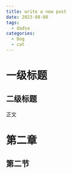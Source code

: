 ```yaml
---
title: write a new post
date: 2023-08-08
tags:
  - dadsa
categories:
  - Dog
  - cat
---
```


# 一级标题
## 二级标题
正文
# 第二章
## 第二节
